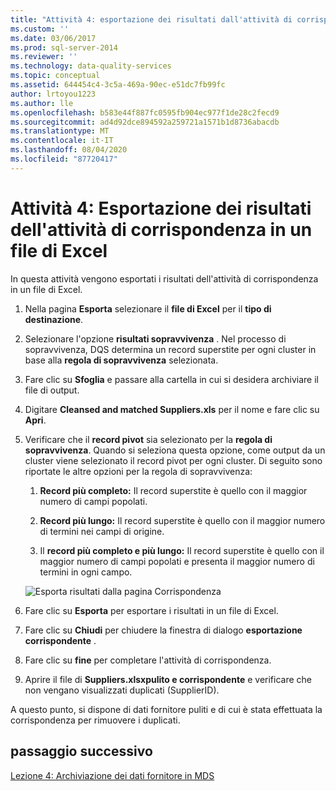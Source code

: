 ```yaml
---
title: "Attività 4: esportazione dei risultati dall'attività di corrispondenza in un file di Excel | Microsoft Docs"
ms.custom: ''
ms.date: 03/06/2017
ms.prod: sql-server-2014
ms.reviewer: ''
ms.technology: data-quality-services
ms.topic: conceptual
ms.assetid: 644454c4-3c5a-469a-90ec-e51dc7fb99fc
author: lrtoyou1223
ms.author: lle
ms.openlocfilehash: b583e44f887fc0595fb904ec977f1de28c2fecd9
ms.sourcegitcommit: ad4d92dce894592a259721a1571b1d8736abacdb
ms.translationtype: MT
ms.contentlocale: it-IT
ms.lasthandoff: 08/04/2020
ms.locfileid: "87720417"
---
```

# <a name="task-4-exporting-the-results-from-matching-activity-to-an-excel-file"></a>Attività 4: Esportazione dei risultati dell'attività di corrispondenza in un file di Excel
  In questa attività vengono esportati i risultati dell'attività di corrispondenza in un file di Excel.

1.  Nella pagina **Esporta** selezionare il **file di Excel** per il **tipo di destinazione**.

2.  Selezionare l'opzione **risultati sopravvivenza** . Nel processo di sopravvivenza, DQS determina un record superstite per ogni cluster in base alla **regola di sopravvivenza** selezionata.

3.  Fare clic su **Sfoglia** e passare alla cartella in cui si desidera archiviare il file di output.

4.  Digitare **Cleansed and matched Suppliers.xls** per il nome e fare clic su **Apri**.

5.  Verificare che il **record pivot** sia selezionato per la **regola di sopravvivenza**. Quando si seleziona questa opzione, come output da un cluster viene selezionato il record pivot per ogni cluster. Di seguito sono riportate le altre opzioni per la regola di sopravvivenza:

    1.  **Record più completo:** Il record superstite è quello con il maggior numero di campi popolati.

    2.  **Record più lungo:** Il record superstite è quello con il maggior numero di termini nei campi di origine.

    3.  Il **record più completo e più lungo:** Il record superstite è quello con il maggior numero di campi popolati e presenta il maggior numero di termini in ogni campo.

     ![Esporta risultati dalla pagina Corrispondenza](../../2014/tutorials/media/et-exportingtheresultsfrommatoanexcelfile.jpg "Esporta risultati dalla pagina Corrispondenza")

6.  Fare clic su **Esporta** per esportare i risultati in un file di Excel.

7.  Fare clic su **Chiudi** per chiudere la finestra di dialogo **esportazione corrispondente** .

8.  Fare clic su **fine** per completare l'attività di corrispondenza.

9. Aprire il file di **Suppliers.xlsxpulito e corrispondente** e verificare che non vengano visualizzati duplicati (SupplierID).

 A questo punto, si dispone di dati fornitore puliti e di cui è stata effettuata la corrispondenza per rimuovere i duplicati.

## <a name="next-step"></a>passaggio successivo
 [Lezione 4: Archiviazione dei dati fornitore in MDS](../../2014/tutorials/lesson-4-storing-supplier-data-in-mds.md)


